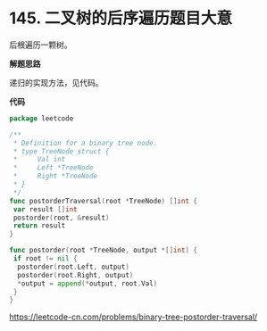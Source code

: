 # 145. 二叉树的后序遍历**题目大意**  

后根遍历一颗树。

**解题思路**  

递归的实现方法，见代码。

**代码**  

```go
package leetcode

/**
 * Definition for a binary tree node.
 * type TreeNode struct {
 *     Val int
 *     Left *TreeNode
 *     Right *TreeNode
 * }
 */
func postorderTraversal(root *TreeNode) []int {
 var result []int
 postorder(root, &result)
 return result
}

func postorder(root *TreeNode, output *[]int) {
 if root != nil {
  postorder(root.Left, output)
  postorder(root.Right, output)
  *output = append(*output, root.Val)
 }
}
```

https://leetcode-cn.com/problems/binary-tree-postorder-traversal/